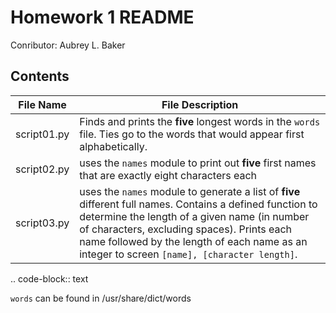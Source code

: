 Homework 1 README
================
Conributor: Aubrey L. Baker

Contents
--------

| File Name    | File Description |
| ------------ | ---------------- |
| script01.py  | Finds and prints the **five** longest words in the ``words`` file. Ties go to the words that would appear first alphabetically. |
| script02.py  | uses the ``names`` module to print out **five** first names that are exactly eight characters each  |
| script03.py  | uses the ``names`` module to generate a list of **five** different full names. Contains a defined function to determine the length of a given name (in number of characters, excluding spaces). Prints each name followed by the length of each name as an integer to screen ``[name], [character length]``.   |

.. code-block:: text

   ``words`` can be found in /usr/share/dict/words